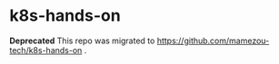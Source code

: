 # k8s-hands-on

**Deprecated**
This repo was migrated to https://github.com/mamezou-tech/k8s-hands-on .
